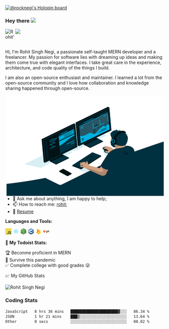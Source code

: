 [![@rocknegi's Holopin board](https://holopin.io/api/user/board?user=rocknegi)](https://holopin.io/@rocknegi)



### Hey there <img src="https://media.giphy.com/media/hvRJCLFzcasrR4ia7z/giphy.gif" width="25px">

<a href="https://www.linkedin.com/in/rohitSinghNegi/">
  <img align="left" alt="Rohit's LinkedIN" height="32" width="32" src="https://raw.githubusercontent.com/peterthehan/peterthehan/master/assets/linkedin.svg" />
</a>

![](https://visitor-badge.glitch.me/badge?page_id=rocknegi.rocknegi)

<br />

Hi, I'm Rohit Singh Negi, a passionate self-taught MERN developer and a freelancer. My passion for software lies with dreaming up ideas and making them come true with elegant interfaces. I take great care in the experience, architecture, and code quality of the things I build.

I am also an open-source enthusiast and maintainer. I learned a lot from the open-source community and I love how collaboration and knowledge sharing happened through open-source.

  <img align="right" alt="GIF" src="https://github.com/rocknegi/rocknegi/blob/main/code.gif?raw=true" width="500" height="320" />
  
- 💬 Ask me about anything, I am happy to help;
- 📫 How to reach me: [rohit](https://www.linkedin.com/in/rohitsinghnegi/);
- 📝 [Resume](https://drive.google.com/file/d/1uqrqttcJyTQoyeHu6mUGef0n9_u3w-WP/view?usp=sharing)

**Languages and Tools:**  

<code><img height="20" src="https://raw.githubusercontent.com/github/explore/80688e429a7d4ef2fca1e82350fe8e3517d3494d/topics/javascript/javascript.png"></code>
<code><img height="20" src="https://raw.githubusercontent.com/github/explore/80688e429a7d4ef2fca1e82350fe8e3517d3494d/topics/react/react.png"></code>
<code><img height="20" src="https://raw.githubusercontent.com/github/explore/80688e429a7d4ef2fca1e82350fe8e3517d3494d/topics/nodejs/nodejs.png"></code>
<code><img height="20" src="https://raw.githubusercontent.com/github/explore/80688e429a7d4ef2fca1e82350fe8e3517d3494d/topics/cpp/cpp.png"></code>
<code><img height="20" src="https://raw.githubusercontent.com/github/explore/80688e429a7d4ef2fca1e82350fe8e3517d3494d/topics/firebase/firebase.png"></code>
<code><img height="20" src="https://raw.githubusercontent.com/github/explore/80688e429a7d4ef2fca1e82350fe8e3517d3494d/topics/git/git.png"></code>


🚧 **My Todoist Stats:**
<!-- TODO-IST:START -->
🏆  Beconme proficient in MERN           
🌸  Survive this pandemic           
✅  Complete college with good grades 😜           
<!-- TODO-IST:END -->

📈 My GitHub Stats

<p align="left"> <img src="https://github-readme-stats.vercel.app/api?username=rocknegi&show_icons=true&theme=nightowl" alt="Rohit Singh Negi" />

### Coding Stats
<!--START_SECTION:waka-->

```text
JavaScript   8 hrs 36 mins   █████████████████████▓░░░   86.34 %
JSON         1 hr 21 mins    ███▒░░░░░░░░░░░░░░░░░░░░░   13.64 %
Other        0 secs          ░░░░░░░░░░░░░░░░░░░░░░░░░   00.02 %
```

<!--END_SECTION:waka-->


<!--..-->
